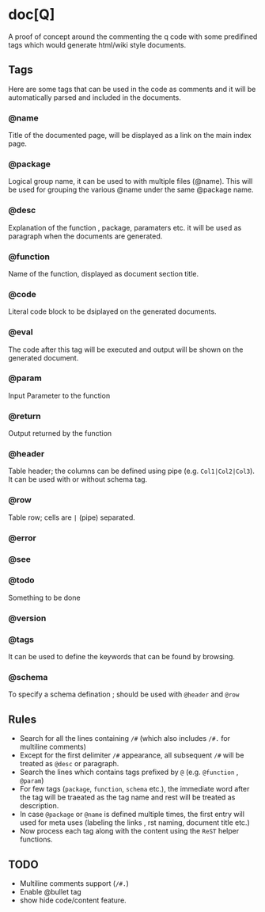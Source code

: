 # doc[Q]
A proof of concept around the commenting the q code with some predifined tags which would generate html/wiki style documents.

## Tags

Here are some tags that can be used in the code as comments and it will be automatically parsed and included in the documents.

### @name
Title of the documented page, will be displayed as a link on the main index page. 

### @package
Logical group name, it can be used to with multiple files (@name). This will be used for grouping the various @name under the same @package name.

### @desc
Explanation of the function , package, paramaters etc. it will be used as paragraph when the documents are generated.

### @function
Name of the function, displayed as document section title.

### @code
Literal code block to be dsiplayed on the generated documents.

### @eval
The code after this tag will be executed and output will be shown on the generated document.

### @param
Input Parameter to the function

### @return
Output returned by the function

### @header
Table header; the columns can be defined using pipe (e.g. `Col1|Col2|Col3`).
It can be used with or without schema tag.

### @row 
Table row; cells are `|` (pipe) separated.

### @error

### @see

### @todo
Something to be done

### @version

### @tags
It can be used to define the keywords that can be found by browsing.  

### @schema
To specify a schema defination ; should be used with `@header` and `@row`

## Rules
* Search for all the lines containing `/#` (which also includes `/#.` for multiline comments)
* Except for the first delimiter `/#` appearance, all subsequent `/#` will be treated as `@desc` or paragraph.
* Search the lines which contains tags prefixed by `@` (e.g. `@function` , `@param`)
* For few tags (`package`, `function`, `schema` etc.), the immediate word after the tag will be traeated as the tag name and rest will be treated as description.
* In case `@package` or `@name` is defined multiple times, the first entry will used for meta uses (labeling the links , rst naming, document title etc.)
* Now process each tag along with the content using the `ReST` helper functions.

## TODO
* Multiline comments support (`/#.`)
* Enable @bullet tag
* show hide code/content feature.
